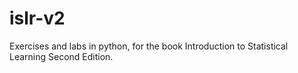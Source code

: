 # islr-v2
Exercises and labs in python, for the book Introduction to Statistical Learning Second Edition.
